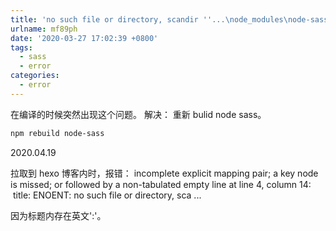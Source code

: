 ```yaml
---
title: 'no such file or directory, scandir ''...\node_modules\node-sass\vendor'
urlname: mf89ph
date: '2020-03-27 17:02:39 +0800'
tags:
  - sass
  - error
categories:
  - error
---
```


在编译的时候突然出现这个问题。
解决：
重新 bulid node sass。

```bash
npm rebuild node-sass
```

2020.04.19

拉取到 hexo 博客内时，报错：
incomplete explicit mapping pair; a key node is missed; or followed by a non-tabulated empty line at line 4, column 14:
   title: ENOENT: no such file or directory, sca ...

因为标题内存在英文':'。
